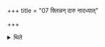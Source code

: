 +++
title = "07 क्लिन्नन् दारु नादध्यात्"

+++

<details><summary>थिते</summary>

7. He should not put wet wood (on the fire).
</details>

